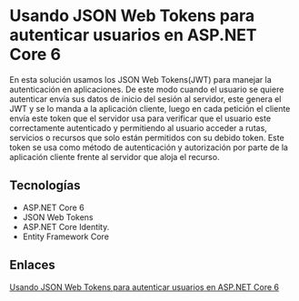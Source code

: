 # Usando JSON Web Tokens para autenticar usuarios en ASP.NET Core 6
En esta solución usamos los JSON Web Tokens(JWT) para manejar la autenticación en aplicaciones. De este modo cuando el usuario se quiere autenticar envía sus datos de inicio del sesión al servidor, este genera el JWT y se lo manda a la aplicación cliente, luego en cada petición el cliente envía este token que el servidor usa para verificar que el usuario este correctamente autenticado y permitiendo al usuario acceder a rutas, servicios o recursos que solo están permitidos con su debido token. Este token se usa como método de autenticación y autorización por parte de la aplicación cliente frente al servidor que aloja el recurso.

## Tecnologías

* ASP.NET Core 6
* JSON Web Tokens
* ASP.NET Core Identity.
* Entity Framework Core

## Enlaces
[Usando JSON Web Tokens para autenticar usuarios en ASP.NET Core 6](https://arbems.com/json-web-token-aspnet-core-6)